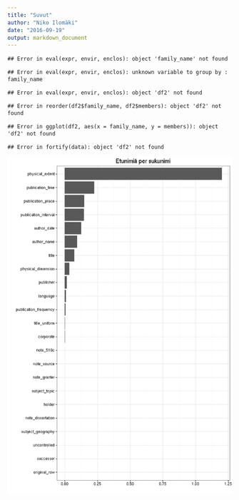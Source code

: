 ```yaml
---
title: "Suvut"
author: "Niko Ilomäki"
date: "2016-09-19"
output: markdown_document
---
```





```
## Error in eval(expr, envir, enclos): object 'family_name' not found
```

```
## Error in eval(expr, envir, enclos): unknown variable to group by : family_name
```

```
## Error in eval(expr, envir, enclos): object 'df2' not found
```

```
## Error in reorder(df2$family_name, df2$members): object 'df2' not found
```

```
## Error in ggplot(df2, aes(x = family_name, y = members)): object 'df2' not found
```

```
## Error in fortify(data): object 'df2' not found
```

![plot of chunk suvut](figure/suvut-1.png)
